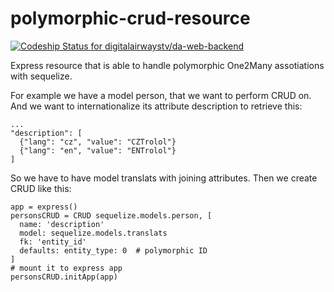 # polymorphic-crud-resource

[![Codeship Status for digitalairwaystv/da-web-backend](https://codeship.com/projects/9d947f10-5ca1-0132-ef81-1a777663c9d2/status?branch=master)](https://codeship.com/projects/50902)

Express resource that is able to handle polymorphic One2Many assotiations with sequelize.

For example we have a model person, that we want to perform CRUD on.
And we want to internationalize its attribute description to retrieve this:

```
...
"description": [
  {"lang": "cz", "value": "CZTrolol"}
  {"lang": "en", "value": "ENTrolol"}
]
```

So we have to have model translats with joining attributes.
Then we create CRUD like this:

```
app = express()
personsCRUD = CRUD sequelize.models.person, [
  name: 'description'
  model: sequelize.models.translats
  fk: 'entity_id'
  defaults: entity_type: 0  # polymorphic ID
]
# mount it to express app
personsCRUD.initApp(app)
```

